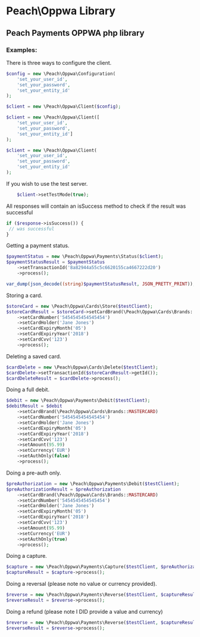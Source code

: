 # Peach\Oppwa Library
## Peach Payments OPPWA php library

### Examples:

There is three ways to configure the client.

```php
$config = new \Peach\Oppwa\Configuration(
    'set_your_user_id',
    'set_your_password',
    'set_your_entity_id'
);

$client = new \Peach\Oppwa\Client($config);

```

```php
$client = new \Peach\Oppwa\Client([
    'set_your_user_id',
    'set_your_password',
    'set_your_entity_id']
);
```
```php
$client = new \Peach\Oppwa\Client(
    'set_your_user_id',
    'set_your_password',
    'set_your_entity_id'
);
```

If you wish to use the test server.

```php
    $client->setTestMode(true);
```

All responses will contain an isSuccess method to check if the result was successful

```php
if ($response->isSuccess()) {
 // was successful
}
```

Getting a payment status.

```php
$paymentStatus = new \Peach\Oppwa\Payments\Status($client);
$paymentStatusResult = $paymentStatus
    ->setTransactionId('8a82944a55c5c6620155ca4667222d20')
    ->process();

var_dump(json_decode((string)$paymentStatusResult, JSON_PRETTY_PRINT));
```

Storing a card.

```php
$storeCard = new \Peach\Oppwa\Cards\Store($testClient);
$storeCardResult = $storeCard->setCardBrand(\Peach\Oppwa\Cards\Brands::MASTERCARD)
    ->setCardNumber('5454545454545454')
    ->setCardHolder('Jane Jones')
    ->setCardExpiryMonth('05')
    ->setCardExpiryYear('2018')
    ->setCardCvv('123')
    ->process();
```
Deleting a saved card.
```php
$cardDelete = new \Peach\Oppwa\Cards\Delete($testClient);
$cardDelete->setTransactionId($storeCardResult->getId());
$cardDeleteResult = $cardDelete->process();
```

Doing a full debit.
```php
$debit = new \Peach\Oppwa\Payments\Debit($testClient);
$debitResult = $debit
    ->setCardBrand(\Peach\Oppwa\Cards\Brands::MASTERCARD)
    ->setCardNumber('5454545454545454')
    ->setCardHolder('Jane Jones')
    ->setCardExpiryMonth('05')
    ->setCardExpiryYear('2018')
    ->setCardCvv('123')
    ->setAmount(95.99)
    ->setCurrency('EUR')
    ->setAuthOnly(false)
    ->process();
```


Doing a pre-auth only.
```php
$preAuthorization = new \Peach\Oppwa\Payments\Debit($testClient);
$preAuthorizationResult = $preAuthorization
    ->setCardBrand(\Peach\Oppwa\Cards\Brands::MASTERCARD)
    ->setCardNumber('5454545454545454')
    ->setCardHolder('Jane Jones')
    ->setCardExpiryMonth('05')
    ->setCardExpiryYear('2018')
    ->setCardCvv('123')
    ->setAmount(95.99)
    ->setCurrency('EUR')
    ->setAuthOnly(true)
    ->process();
```

Doing a capture.
```php
$capture = new \Peach\Oppwa\Payments\Capture($testClient, $preAuthorizationResult->getId(), '95.99', 'EUR');
$captureResult = $capture->process();
```

Doing a reversal (please note no value or currency provided).
```php
$reverse = new \Peach\Oppwa\Payments\Reverse($testClient, $captureResult->getId());
$reverseResult = $reverse->process();
```
Doing a refund (please note I DID provide a value and currency)
```php
$reverse = new \Peach\Oppwa\Payments\Reverse($testClient, $captureResult->getId(), '50', 'EUR');
$reverseResult = $reverse->process();
```

